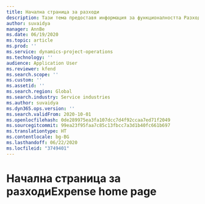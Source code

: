 ```yaml
---
title: Начална страница за разходи
description: Тази тема предоставя информация за функционалността Разход в Project operations.
author: suvaidya
manager: AnnBe
ms.date: 06/19/2020
ms.topic: article
ms.prod: ''
ms.service: dynamics-project-operations
ms.technology: ''
audience: Application User
ms.reviewer: kfend
ms.search.scope: ''
ms.custom: ''
ms.assetid: ''
ms.search.region: Global
ms.search.industry: Service industries
ms.author: suvaidya
ms.dyn365.ops.version: ''
ms.search.validFrom: 2020-10-01
ms.openlocfilehash: 0de289975ea3fa107dcc7d4f92ccaa7ed71f2049
ms.sourcegitcommit: 99ea23f95faa7c85c13fbcc7a3d1b40fc661b697
ms.translationtype: HT
ms.contentlocale: bg-BG
ms.lasthandoff: 06/22/2020
ms.locfileid: "3749401"
---
```

# <a name="expense-home-page"></a><span data-ttu-id="6c48d-103">Начална страница за разходи</span><span class="sxs-lookup"><span data-stu-id="6c48d-103">Expense home page</span></span>

